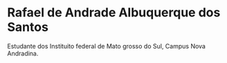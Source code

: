 # Rafael de Andrade Albuquerque dos Santos

Estudante dos Instituito federal de Mato grosso do Sul, Campus Nova Andradina.